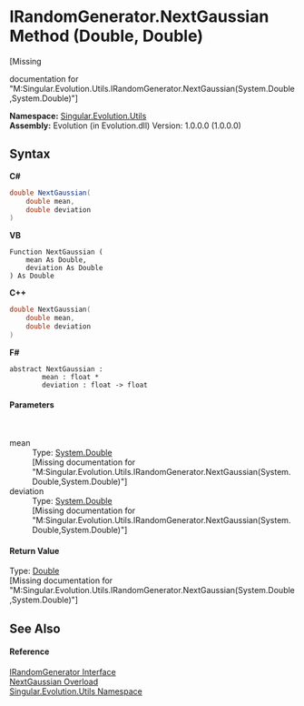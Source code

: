 # IRandomGenerator.NextGaussian Method (Double, Double)
 

\[Missing <summary> documentation for "M:Singular.Evolution.Utils.IRandomGenerator.NextGaussian(System.Double,System.Double)"\]

**Namespace:**&nbsp;<a href="bb7b030e-87d6-8095-f2c6-b0b821b0d323">Singular.Evolution.Utils</a><br />**Assembly:**&nbsp;Evolution (in Evolution.dll) Version: 1.0.0.0 (1.0.0.0)

## Syntax

**C#**<br />
``` C#
double NextGaussian(
	double mean,
	double deviation
)
```

**VB**<br />
``` VB
Function NextGaussian ( 
	mean As Double,
	deviation As Double
) As Double
```

**C++**<br />
``` C++
double NextGaussian(
	double mean, 
	double deviation
)
```

**F#**<br />
``` F#
abstract NextGaussian : 
        mean : float * 
        deviation : float -> float 

```


#### Parameters
&nbsp;<dl><dt>mean</dt><dd>Type: <a href="http://msdn2.microsoft.com/en-us/library/643eft0t" target="_blank">System.Double</a><br />\[Missing <param name="mean"/> documentation for "M:Singular.Evolution.Utils.IRandomGenerator.NextGaussian(System.Double,System.Double)"\]</dd><dt>deviation</dt><dd>Type: <a href="http://msdn2.microsoft.com/en-us/library/643eft0t" target="_blank">System.Double</a><br />\[Missing <param name="deviation"/> documentation for "M:Singular.Evolution.Utils.IRandomGenerator.NextGaussian(System.Double,System.Double)"\]</dd></dl>

#### Return Value
Type: <a href="http://msdn2.microsoft.com/en-us/library/643eft0t" target="_blank">Double</a><br />\[Missing <returns> documentation for "M:Singular.Evolution.Utils.IRandomGenerator.NextGaussian(System.Double,System.Double)"\]

## See Also


#### Reference
<a href="1a505df9-17bd-2b3c-3904-6599504965ae">IRandomGenerator Interface</a><br /><a href="f1df34a9-86a8-de9b-3e03-c77f3bd7650a">NextGaussian Overload</a><br /><a href="bb7b030e-87d6-8095-f2c6-b0b821b0d323">Singular.Evolution.Utils Namespace</a><br />